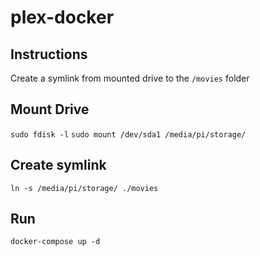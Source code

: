 # plex-docker

## Instructions
Create a symlink from mounted drive to the `/movies` folder

## Mount Drive
`sudo fdisk -l`
`sudo mount /dev/sda1 /media/pi/storage/`

## Create symlink
`ln -s /media/pi/storage/ ./movies`

## Run
`docker-compose up -d`
